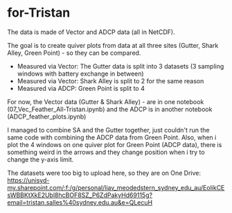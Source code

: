 # for-Tristan

The data is made of Vector and ADCP data (all in NetCDF).

The goal is to create quiver plots from data at all three sites (Gutter, Shark Alley, Green Point) - so they can be compared. 
- Measured via Vector: The Gutter data is split into 3 datasets (3 sampling windows with battery exchange in between)
- Measured via Vector: Shark Alley is split to 2 for the same reason
- Measured via ADCP: Green Point is split to 4 

For now, the Vector data (Gutter & Shark Alley) - are in one notebook (07_Vec_Feather_All-Tristan.ipynb) 
and the ADCP is in another notebook (ADCP_feather_plots.ipynb) 

I managed to combine SA and the Gutter together, just couldn't run the same code with combining the ADCP data from Green Point. 
Also, when i plot the 4 windows on one quiver plot for Green Point (ADCP data), there is something weird in the arrows and they change position when i try to change the y-axis limit. 

The datasets were too big to upload here, so they are on One Drive:
https://unisyd-my.sharepoint.com/:f:/g/personal/liav_meodedstern_sydney_edu_au/EolikCEsWBBKtXkE2Ubl8hcBOF8SZ_P6ZdPakyHd69115g?email=tristan.salles%40sydney.edu.au&e=QLecuH
